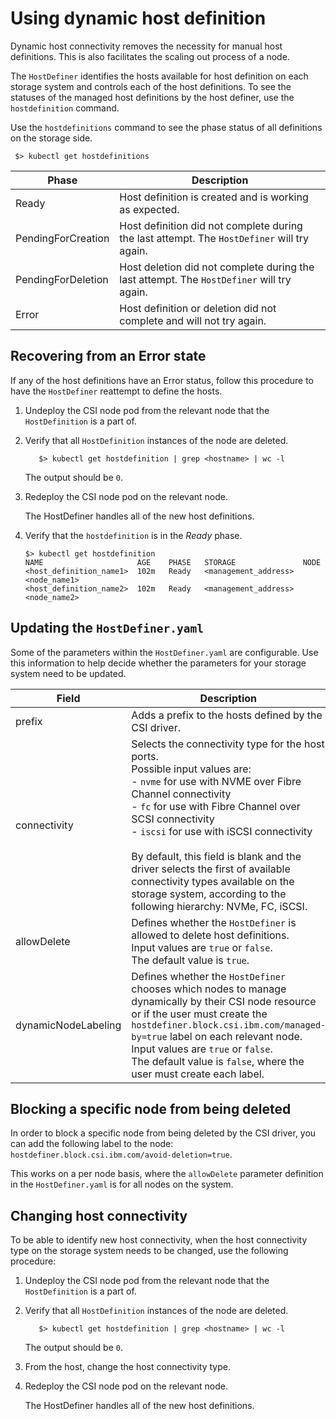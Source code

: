 # Using dynamic host definition

Dynamic host connectivity removes the necessity for manual host definitions. This is also facilitates the scaling out process of a node. 

The `HostDefiner` identifies the hosts available for host definition on each storage system and controls each of the host definitions. To see the statuses of the managed host definitions by the host definer, use the `hostdefinition` command.

Use the `hostdefinitions` command to see the phase status of all definitions on the storage side.

     $> kubectl get hostdefinitions

|Phase|Description|
|---------|--------|
|Ready|Host definition is created and is working as expected.|
|PendingForCreation|Host definition did not complete during the last attempt. The `HostDefiner` will try again.|
|PendingForDeletion|Host deletion did not complete during the last attempt. The `HostDefiner` will try again.|
|Error|Host definition or deletion did not complete and will not try again.|

## Recovering from an Error state

If any of the host definitions have an Error status, follow this procedure to have the `HostDefiner` reattempt to define the hosts.

1. Undeploy the CSI node pod from the relevant node that the `HostDefinition` is a part of.
2. Verify that all `HostDefinition` instances of the node are deleted.
     
          $> kubectl get hostdefinition | grep <hostname> | wc -l
     
     The output should be `0`.
3. Redeploy the CSI node pod on the relevant node.

     The HostDefiner handles all of the new host definitions.
        
4. Verify that the `hostdefinition` is in the _Ready_ phase.

    ```
    $> kubectl get hostdefinition
    NAME                     AGE    PHASE   STORAGE               NODE
    <host_definition_name1>  102m   Ready   <management_address>  <node_name1>
    <host_definition_name2>  102m   Ready   <management_address>  <node_name2>
    ```

## Updating the `HostDefiner.yaml`

Some of the parameters within the `HostDefiner.yaml` are configurable. Use this information to help decide whether the parameters for your storage system need to be updated.
    
|Field|Description|
|---------|--------|
|prefix|Adds a prefix to the hosts defined by the CSI driver.|
|connectivity|Selects the connectivity type for the host ports.<br>Possible input values are:<br>- `nvme` for use with NVME over Fibre Channel connectivity<br>- `fc` for use with Fibre Channel over SCSI connectivity<br>- `iscsi` for use with iSCSI connectivity<br><br>By default, this field is blank and the driver selects the first of available connectivity types available on the storage system, according to the following hierarchy: NVMe, FC, iSCSI.|
|allowDelete|Defines whether the `HostDefiner` is allowed to delete host definitions.<br>Input values are `true` or `false`.<br>The default value is `true`.|
|dynamicNodeLabeling|Defines whether the `HostDefiner` chooses which nodes to manage dynamically by their CSI node resource or if the user must create the `hostdefiner.block.csi.ibm.com/managed-by=true` label on each relevant node.<br>Input values are `true` or `false`.<br>The default value is `false`, where the user must create each label.|

## Blocking a specific node from being deleted

In order to block a specific node from being deleted by the CSI driver, you can add the following label to the node: `hostdefiner.block.csi.ibm.com/avoid-deletion=true`.

This works on a per node basis, where the `allowDelete` parameter definition in the `HostDefiner.yaml` is for all nodes on the system.

## Changing host connectivity

To be able to identify new host connectivity, when the host connectivity type on the storage system needs to be changed, use the following procedure:


1. Undeploy the CSI node pod from the relevant node that the `HostDefinition` is a part of.
2. Verify that all `HostDefinition` instances of the node are deleted.
     
          $> kubectl get hostdefinition | grep <hostname> | wc -l
     
     The output should be `0`.
3. From the host, change the host connectivity type.
4. Redeploy the CSI node pod on the relevant node.

     The HostDefiner handles all of the new host definitions.
